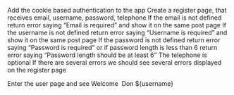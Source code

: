 Add the cookie based authentication to the app
  Create a register page, that receives email, username, password, telephone
    If the email is not defined return error saying “Email is required” and show it on the same post page
    If the username is not defined return error saying “Username is required” and show it on the same post page
    If the password is not defined return error saying “Password is required” or if password length is less than 6 return error saying “Password length should be at least 6”
    The telephone is optional
    If there are several errors we should see several errors displayed on the register page

  Enter the user page and see Welcome  Don ${username}
